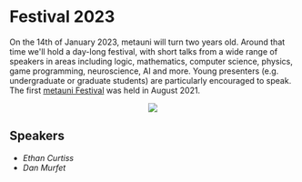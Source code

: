 # Festival 2023

On the 14th of January 2023, metauni will turn two years old. Around that time we'll hold a day-long festival, with short talks from a wide range of speakers in areas including logic, mathematics, computer science, physics, game programming, neuroscience, AI and more. Young presenters (e.g. undergraduate or graduate students) are particularly encouraged to speak. The first [metauni Festival](https://metauni.org/posts/festival/festival) was held in August 2021.

<p align="center">
<img src="https://user-images.githubusercontent.com/320329/201472401-d4fa2fc7-e83d-4958-9585-a1f8c5f96948.png">
</p>

## Speakers

* *Ethan Curtiss*
* *Dan Murfet*
